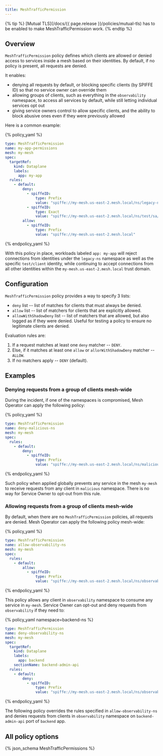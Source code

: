 ```yaml
---
title: MeshTrafficPermission
---
```


{% tip %}
[Mutual TLS](/docs/{{ page.release }}/policies/mutual-tls) has to be enabled to make MeshTrafficPermission work.
{% endtip %}

## Overview

`MeshTrafficPermission` policy defines which clients are allowed or denied access to services inside a mesh based on their identities.
By default, if no policy is present, all requests are denied.

It enables:

* denying all requests by default, or blocking specific clients (by SPIFFE ID)
  so that no service owner can override them
* allowing groups of clients, such as everything in the `observability` namespace,
  to access all services by default, while still letting individual services opt out
* giving service owners control to allow specific clients, and the ability to block abusive ones
  even if they were previously allowed

Here is a common example:

{% policy_yaml %}
```yaml
type: MeshTrafficPermission
name: my-app-permissions
mesh: my-mesh
spec:
  targetRef:
    kind: Dataplane
    labels:
      app: my-app
  rules:
    - default:
        deny:
          - spiffeID:
              type: Prefix
              value: "spiffe://my-mesh.us-east-2.mesh.local/ns/legacy-ns"
          - spiffeID:
              type: Exact
              value: "spiffe://my-mesh.us-east-2.mesh.local/ns/test/sa/client"
        allow:
          - spiffeID:
              type: Prefix
              value: "spiffe://my-mesh.us-east-2.mesh.local"
```
{% endpolicy_yaml %}

With this policy in place, workloads labeled `app: my-app` will reject connections from identities under the `legacy-ns` namespace
as well as the specific `test/client` identity, while continuing to accept connections from all other identities within the `my-mesh.us-east-2.mesh.local` trust domain.

## Configuration

`MeshTrafficPermission` policy provides a way to specify 3 lists:

* `deny` list -- list of matches for clients that must always be denied.
* `allow` list -- list of matchers for clients that are explicitly allowed.
* `allowWithShadowDeny` list -- list of matchers that are allowed, but also logged as if they were denied.
Useful for testing a policy to ensure no legitimate clients are denied.

Evaluation rules are:

1. If a request matches at least one `deny` matcher -- `DENY`.
2. Else, if it matches at least one `allow` or `allorWithShadowDeny` matcher -- `ALLOW`.
3. If no matchers apply -- `DENY` (default).

## Examples

### Denying requests from a group of clients mesh-wide

During the incident, if one of the namespaces is compromised, Mesh Operator can apply the following policy:

{% policy_yaml %}
```yaml
type: MeshTrafficPermission
name: deny-malicious-ns
mesh: my-mesh
spec:
  rules:
    - default:
        deny:
          - spiffeID:
              type: Prefix
              value: "spiffe://my-mesh.us-east-2.mesh.local/ns/malicious"
```
{% endpolicy_yaml %}

Such policy when applied globally prevents any service in the mesh `my-mesh` to receive requests from any client in `malicious` namespace.
There is no way for Service Owner to opt-out from this rule.

### Allowing requests from a group of clients mesh-wide

By default, when there are no `MeshTrafficPermission` policies, all requests are denied.
Mesh Operator can apply the following policy mesh-wide:

{% policy_yaml %}
```yaml
type: MeshTrafficPermission
name: allow-observability-ns
mesh: my-mesh
spec:
  rules:
    - default:
        allow:
          - spiffeID:
              type: Prefix
              value: "spiffe://my-mesh.us-east-2.mesh.local/ns/observability"
```
{% endpolicy_yaml %}

This policy allows any client in `observability` namespace to consume any service in `my-mesh`.
Service Owner can opt-out and deny requests from `observability` if they need to:

{% policy_yaml namespace=backend-ns %}
```yaml
type: MeshTrafficPermission
name: deny-observability-ns
mesh: my-mesh
spec:
  targetRef:
    kind: Dataplane
    labels:
      app: backend
    sectionName: backend-admin-api
  rules:
    - default:
        deny:
          - spiffeID:
              type: Prefix
              value: "spiffe://my-mesh.us-east-2.mesh.local/ns/observability"
```
{% endpolicy_yaml %}

The following policy overrides the rules specified in `allow-observability-ns` 
and denies requests from clients in `observability` namespace on `backend-admin-api` port of `backend` app.

## All policy options

{% json_schema MeshTrafficPermissions %}
